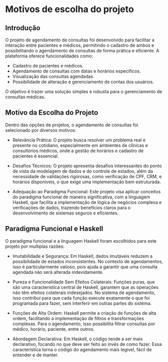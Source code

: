 # Motivos de escolha do projeto

## Introdução

O projeto de agendamento de consultas foi desenvolvido para facilitar a interação entre pacientes e médicos, permitindo o cadastro de ambos e possibilitando o agendamento de consultas de forma prática e eficiente. A plataforma oferece funcionalidades como:
- Cadastro de pacientes e médicos.
- Agendamento de consultas com datas e horários específicos.
- Visualização das consultas agendadas.
- Possibilidade de alteração e gerenciamento de contas dos usuários.

O objetivo é trazer uma solução simples e robusta para o gerenciamento de consultas médicas.

## Motivo da Escolha do Projeto
Dentro das opções de projetos, o agendamento de consultas foi selecionado por diversos motivos:
- Relevância Prática: O projeto busca resolver um problema real e presente no cotidiano, especialmente em ambientes de clínicas e consultórios médicos, onde a gestão de horários e cadastro de pacientes é essencial.

- Desafios Técnicos: O projeto apresenta desafios interessantes do ponto de vista da modelagem de dados e do controle de estados, além da necessidade de validações rigorosas, como verificação de CPF, CRM, e horários disponíveis, o que exige uma implementação bem estruturada.

- Adequação ao Paradigma Funcional: Este projeto visa aplicar conceitos do paradigma funcional de maneira significativa, com a linguagem Haskell, que facilita a implementação de lógica de negócios complexa e verificações de dados, trazendo benefícios claros para o desenvolvimento de sistemas seguros e eficientes.

## Paradigma Funcional e Haskell
O paradigma funcional e a linguagem Haskell foram escolhidos para este projeto por multiplas razões:

- Imutabilidade e Segurança: Em Haskell, dados imutáveis reduzem a possibilidade de estados inconsistentes. No contexto de agendamentos, isso é particularmente valioso, pois ajuda a garantir que uma consulta agendada não será alterada indevidamente.

- Pureza e Funcionalidade Sem Efeitos Colaterais: Funções puras, que são uma característica central de Haskell, garantem que as operações não têm efeitos colaterais indesejados. No sistema de agendamento, isso contribui para que cada função execute exatamente o que foi programada para fazer, sem interferir em outras partes do sistema.

- Funções de Alta Ordem: Haskell permite a criação de funções de alta ordem, facilitando a implementação de filtros e transformações complexas. Para o agendamento, isso possibilita filtrar consultas por médico, horário, paciente, entre outros.

- Abordagem Declarativa: Em Haskell, o código tende a ser mais declarativo, focando no que deve ser feito ao invés de como fazer. Essa característica torna o código do agendamento mais legível, fácil de entender e de manter.